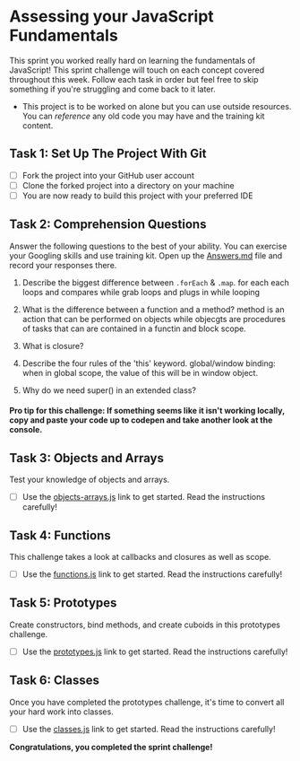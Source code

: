 # Assessing your JavaScript Fundamentals
This sprint you worked really hard on learning the fundamentals of JavaScript! This sprint challenge will touch on each concept covered throughout this week.  Follow each task in order but feel free to skip something if you're struggling and come back to it later.

* This project is to be worked on alone but you can use outside resources. You can _reference_ any old code you may have and the training kit content.

## Task 1: Set Up The Project With Git

* [ ] Fork the project into your GitHub user account
* [ ] Clone the forked project into a directory on your machine
* [ ] You are now ready to build this project with your preferred IDE

## Task 2: Comprehension Questions
Answer the following questions to the best of your ability. You can exercise your Googling skills and use training kit.  Open up the [Answers.md](Answers.md) file and record your responses there.

1. Describe the biggest difference between `.forEach` & `.map`.
for each each loops and compares while grab loops and plugs in while looping 

2. What is the difference between a function and a method?
method is an action that can be performed on objects while objecgts are procedures of tasks that can are contained in a functin and block scope.

3. What is closure?
4. Describe the four rules of the 'this' keyword.
global/window binding: when in global scope, the value of this will be in window object.

5. Why do we need super() in an extended class?

#### Pro tip for this challenge: If something seems like it isn't working locally, copy and paste your code up to codepen and take another look at the console.

## Task 3: Objects and Arrays
Test your knowledge of objects and arrays. 
* [ ] Use the [objects-arrays.js](challenges/objects-arrays.js) link to get started.  Read the instructions carefully!

## Task 4: Functions
This challenge takes a look at callbacks and closures as well as scope. 
* [ ] Use the [functions.js](challenges/functions.js) link to get started. Read the instructions carefully!

## Task 5: Prototypes
Create constructors, bind methods, and create cuboids in this prototypes challenge.
* [ ] Use the [prototypes.js](challenges/prototypes.js) link to get started. Read the instructions carefully!

## Task 6: Classes
Once you have completed the prototypes challenge, it's time to convert all your hard work into classes.
* [ ] Use the [classes.js](challenges/classes.js) link to get started. Read the instructions carefully!

**Congratulations, you completed the sprint challenge!**
